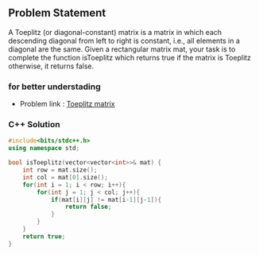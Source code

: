 ## Problem Statement

A Toeplitz (or diagonal-constant) matrix is a matrix in which each descending diagonal from left to right is constant, i.e., all elements in a diagonal are the same. Given a rectangular matrix mat, your task is to complete the function isToeplitz which returns true if the matrix is Toeplitz otherwise, it returns false.

### for better understading
- Problem link : [Toeplitz matrix](https://www.geeksforgeeks.org/problems/toeplitz-matrix/1?page=1&category=Matrix&status=solved&sortBy=submissions)

### C++ Solution

```cpp
#include<bits/stdc++.h>
using namespace std;

bool isToeplitz(vector<vector<int>>& mat) {
    int row = mat.size();
    int col = mat[0].size();
    for(int i = 1; i < row; i++){
        for(int j = 1; j < col; j++){
            if(mat[i][j] != mat[i-1][j-1]){
                return false;
            }
        }
    }
    return true;
}
```
